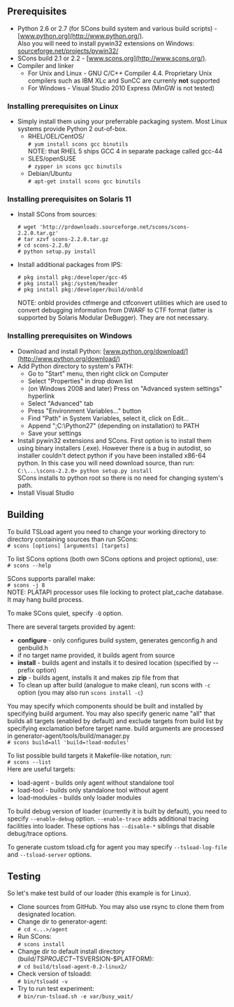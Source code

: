 ## Prerequisites 
* Python 2.6 or 2.7 (for SCons build system and various build scripts) - [www.python.org](http://www.python.org/).    
    Also you will need to install pywin32 extensions on Windows: [sourceforge.net/projects/pywin32/](http://sourceforge.net/projects/pywin32/)
* SCons build  2.1 or 2.2 - [www.scons.org](http://www.scons.org/).    
* Compiler and linker
    * For Unix and Linux - GNU C/C++ Compiler 4.4. Proprietary Unix compilers such as IBM XLc and SunCC are currenly **not** supported
    * For Windows - Visual Studio 2010 Express (MinGW is not tested)
    
### Installing prerequisites on Linux

* Simply install them using your preferrable packaging system. Most Linux systems provide Python 2 out-of-box.
    * RHEL/OEL/CentOS/   
    `# yum install scons gcc binutils`   
    NOTE: that RHEL 5 ships GCC 4 in separate package called gcc-44
    * SLES/openSUSE   
    `# zypper in scons gcc binutils`
    * Debian/Ubuntu   
    `# apt-get install scons gcc binutils`
    
### Installing prerequisites on Solaris 11

* Install SCons from sources:    
    ```
    # wget 'http://prdownloads.sourceforge.net/scons/scons-2.2.0.tar.gz'
    # tar xzvf scons-2.2.0.tar.gz
    # cd scons-2.2.0/
    # python setup.py install
    ```
* Install additional packages from IPS:    
    ```
    # pkg install pkg:/developer/gcc-45
    # pkg install pkg:/system/header
    # pkg install pkg:/developer/build/onbld
    ```
    NOTE: onbld provides ctfmerge and ctfconvert utilities which are used to convert debugging information from DWARF to CTF format (latter is supported by Solaris Modular DeBugger). They are not necessary.

### Installing prerequisites on Windows

* Download and install Python: [www.python.org/download/](http://www.python.org/download/)
* Add Python directory to system's PATH:
    * Go to "Start" menu, then right click on Computer
    * Select "Properties" in drop down list
    * (on Windows 2008 and later) Press on "Advanced system settings" hyperlink
    * Select "Advanced" tab
    * Press "Environment Variables..." button
    * Find "Path" in System Variables, select it, click on Edit...
    * Append ";C:\Python27" (depending on installation) to PATH
    * Save your settings
* Install pywin32 extensions and SCons. First option is to install them using binary installers (.exe). However there is a bug in autodist, so installer couldn't detect python if you have been installed x86-64 python. In this case you will need download source, than run:    
    `C:\...\scons-2.2.0> python setup.py install`    
SCons installs to python root so there is no need for changing system's path.
* Install Visual Studio

## Building 

To build TSLoad agent you need to change your working directory to directory containing sources than run SCons:    
`# scons [options] [arguments] [targets]`

To list SCons options (both own SCons options and project options), use:   
`# scons --help`    

SCons supports parallel make:    
`# scons -j 8`    
NOTE: PLATAPI processor uses file locking to protect plat_cache database. It may hang build process.

To make SCons quiet, specify `-Q` option.

There are several targets provided by agent:
* **configure** - only configures build system, generates genconfig.h and genbuild.h
* if no target name provided, it builds agent from source
* **install** - builds agent and installs it to desired location (specified by --prefix option)
* **zip** - builds agent, installs it and makes zip file from that
* To clean up after build (analogue to make clean), run scons with `-c` option (you may also run `scons install -c`)
    
You may specify which components should be built and installed by specifying build argument. You may also specify generic name "all" that builds all targets (enabled by default) and exclude targets from build list by specifying exclamation before target name. build arguments are processed in generator-agent/tools/build/manager.py    
    `# scons build=all 'build=!load-modules'`
    
To list possible build targets it Makefile-like notation, run:    
    `# scons --list`    
Here are useful targets:
* load-agent - builds only agent without standalone tool
* load-tool - builds only standalone tool without agent
* load-modules - builds only loader modules

To build debug version of loader (currently it is built by default), you need to specify `--enable-debug` option. `--enable-trace` adds additional tracing facilities into loader. These options has `--disable-*` siblings that disable debug/trace options.

To generate custom tsload.cfg for agent you may specify `--tsload-log-file` and `--tsload-server` options.

## Testing

So let's make test build of our loader (this example is for Linux).

* Clone sources from GitHub. You may also use rsync to clone them from designated location.
* Change dir to generator-agent:   
    `# cd <...>/agent`
* Run SCons:   
    `# scons install`
* Change dir to default install directory (build/$TSPROJECT-$TSVERSION-$PLATFORM):   
    `# cd build/tsload-agent-0.2-linux2/`
* Check version of tsloadd:   
    `# bin/tsloadd -v`
* Try to run test experiment:   
    `# bin/run-tsload.sh -e var/busy_wait/`
    